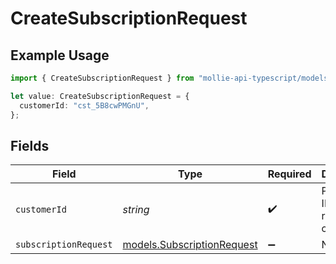 # CreateSubscriptionRequest

## Example Usage

```typescript
import { CreateSubscriptionRequest } from "mollie-api-typescript/models/operations";

let value: CreateSubscriptionRequest = {
  customerId: "cst_5B8cwPMGnU",
};
```

## Fields

| Field                                                             | Type                                                              | Required                                                          | Description                                                       | Example                                                           |
| ----------------------------------------------------------------- | ----------------------------------------------------------------- | ----------------------------------------------------------------- | ----------------------------------------------------------------- | ----------------------------------------------------------------- |
| `customerId`                                                      | *string*                                                          | :heavy_check_mark:                                                | Provide the ID of the related customer.                           | cst_5B8cwPMGnU                                                    |
| `subscriptionRequest`                                             | [models.SubscriptionRequest](../../models/subscriptionrequest.md) | :heavy_minus_sign:                                                | N/A                                                               |                                                                   |